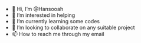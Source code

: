 - 👋 Hi, I’m @Hansooah
- 👀 I’m interested in helping
- 🌱 I’m currently learning some codes
- 💞️ I’m looking to collaborate on any suitable project
- 📫 How to reach me through my email

<!---
Hansooah/Hansooah is a ✨ special ✨ repository because its `README.md` (this file) appears on your GitHub profile.
You can click the Preview link to take a look at your changes.
--->
